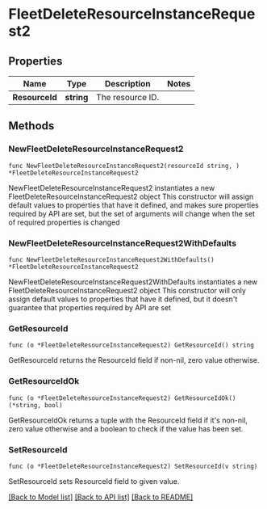 # FleetDeleteResourceInstanceRequest2

## Properties

Name | Type | Description | Notes
------------ | ------------- | ------------- | -------------
**ResourceId** | **string** | The resource ID. | 

## Methods

### NewFleetDeleteResourceInstanceRequest2

`func NewFleetDeleteResourceInstanceRequest2(resourceId string, ) *FleetDeleteResourceInstanceRequest2`

NewFleetDeleteResourceInstanceRequest2 instantiates a new FleetDeleteResourceInstanceRequest2 object
This constructor will assign default values to properties that have it defined,
and makes sure properties required by API are set, but the set of arguments
will change when the set of required properties is changed

### NewFleetDeleteResourceInstanceRequest2WithDefaults

`func NewFleetDeleteResourceInstanceRequest2WithDefaults() *FleetDeleteResourceInstanceRequest2`

NewFleetDeleteResourceInstanceRequest2WithDefaults instantiates a new FleetDeleteResourceInstanceRequest2 object
This constructor will only assign default values to properties that have it defined,
but it doesn't guarantee that properties required by API are set

### GetResourceId

`func (o *FleetDeleteResourceInstanceRequest2) GetResourceId() string`

GetResourceId returns the ResourceId field if non-nil, zero value otherwise.

### GetResourceIdOk

`func (o *FleetDeleteResourceInstanceRequest2) GetResourceIdOk() (*string, bool)`

GetResourceIdOk returns a tuple with the ResourceId field if it's non-nil, zero value otherwise
and a boolean to check if the value has been set.

### SetResourceId

`func (o *FleetDeleteResourceInstanceRequest2) SetResourceId(v string)`

SetResourceId sets ResourceId field to given value.



[[Back to Model list]](../README.md#documentation-for-models) [[Back to API list]](../README.md#documentation-for-api-endpoints) [[Back to README]](../README.md)


